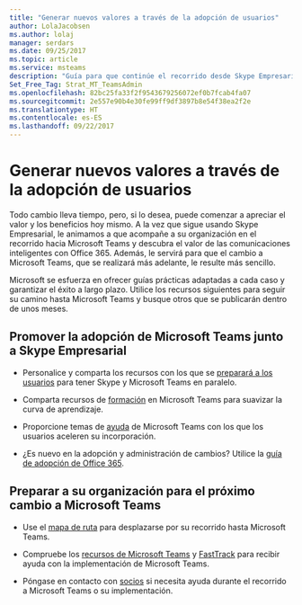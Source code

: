 ```yaml
---
title: "Generar nuevos valores a través de la adopción de usuarios"
author: LolaJacobsen
ms.author: lolaj
manager: serdars
ms.date: 09/25/2017
ms.topic: article
ms.service: msteams
description: "Guía para que continúe el recorrido desde Skype Empresarial a Microsoft Teams."
Set_Free_Tag: Strat_MT_TeamsAdmin
ms.openlocfilehash: 82bc25fa33f2f9543679256072ef0b7fcab4fa07
ms.sourcegitcommit: 2e557e90b4e30fe99ff9df3897b8e54f38ea2f2e
ms.translationtype: HT
ms.contentlocale: es-ES
ms.lasthandoff: 09/22/2017
---
```

<a name="drive-value-with-microsoft-teams-through-user-adoption"></a>Generar nuevos valores a través de la adopción de usuarios
================================================================


Todo cambio lleva tiempo, pero, si lo desea, puede comenzar a apreciar el valor y los beneficios hoy mismo. A la vez que sigue usando Skype Empresarial, le animamos a que acompañe a su organización en el recorrido hacia Microsoft Teams y descubra el valor de las comunicaciones inteligentes con Office 365. Además, le servirá para que el cambio a Microsoft Teams, que se realizará más adelante, le resulte más sencillo.

Microsoft se esfuerza en ofrecer guías prácticas adaptadas a cada caso y garantizar el éxito a largo plazo. Utilice los recursos siguientes para seguir su camino hasta Microsoft Teams y busque otros que se publicarán dentro de unos meses.

## <a name="promote-adoption-of-teams-alongside-skype-for-business"></a>Promover la adopción de Microsoft Teams junto a Skype Empresarial 

- Personalice y comparta los recursos con los que se [preparará a los usuarios](https://go.microsoft.com/fwlink/?linkid=859044) para tener Skype y Microsoft Teams en paralelo.

- Comparta recursos de [formación](https://support.office.com/article/Office-Training-Center-b8f02f81-ec85-4493-a39b-4c48e6bc4bfb) en Microsoft Teams para suavizar la curva de aprendizaje.

- Proporcione temas de [ayuda](https://support.office.com/teams) de Microsoft Teams con los que los usuarios aceleren su incorporación.

- ¿Es nuevo en la adopción y administración de cambios? Utilice la [guía de adopción de Office 365](https://go.microsoft.com/fwlink/?linkid=859045).


## <a name="get-your-organizaton-ready-for-your-future-move-to-teams"></a>Preparar a su organización para el próximo cambio a Microsoft Teams

- Use el [mapa de ruta](https://go.microsoft.com/fwlink/?linkid=859047) para desplazarse por su recorrido hasta Microsoft Teams.

- Compruebe los [recursos de Microsoft Teams](https://go.microsoft.com/fwlink/?linkid=859048) y [FastTrack](https://go.microsoft.com/fwlink/?linkid=859049) para recibir ayuda con la implementación de Microsoft Teams.

- Póngase en contacto con [socios](https://go.microsoft.com/fwlink/?linkid=859050) si necesita ayuda durante el recorrido a Microsoft Teams o su implementación.



